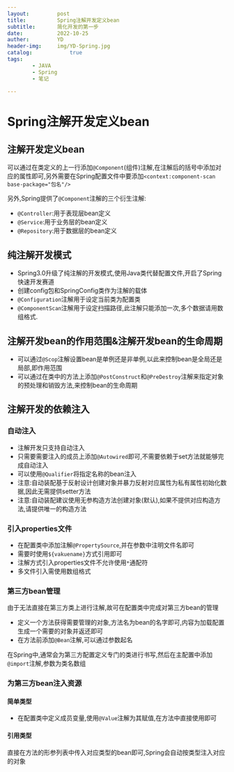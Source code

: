 ```yaml
---
layout:         post
title:          Spring注解开发定义bean
subtitle:       简化开发的第一步
date:           2022-10-25
auther:         YD
header-img:     img/YD-Spring.jpg
catalog:            true
tags:
        - JAVA
        - Spring
        - 笔记

---
```


# Spring注解开发定义bean

## 注解开发定义bean

可以通过在类定义的上一行添加`@Component`(组件)注解,在注解后的括号中添加对应的属性即可,另外需要在Spring配置文件中要添加`<context:component-scan base-package="包名"/>`

另外,Spring提供了`@Component`注解的三个衍生注解:
* `@Controller`:用于表现层bean定义
* `@Service`:用于业务层的bean定义
* `@Repository`:用于数据层的bean定义

## 纯注解开发模式

* Spring3.0升级了纯注解的开发模式,使用Java类代替配置文件,开启了Spring快速开发赛道
* 创建config包和SpringConfig类作为注解的载体
* `@Configuration`注解用于设定当前类为配置类
* `@ComponentScan`注解用于设定扫描路径,此注解只能添加一次,多个数据请用数组格式.

## 注解开发bean的作用范围&注解开发bean的生命周期

* 可以通过`@Scop`注解设置bean是单例还是非单例,以此来控制bean是全局还是局部,即作用范围
* 可以通过在类中的方法上添加`@PostConstruct`和`@PreDestroy`注解来指定对象的预处理和销毁方法,来控制bean的生命周期


## 注解开发的依赖注入

### 自动注入

* 注解开发只支持自动注入
* 只需要需要注入的成员上添加`@Autowired`即可,不需要依赖于set方法就能够完成自动注入
* 可以使用`@Qualifier`将指定名称的bean注入
* 注意:自动装配基于反射设计创建对象并暴力反射对应属性为私有属性初始化数据,因此无需提供setter方法
* 注意:自动装配建议使用无参构造方法创建对象(默认),如果不提供对应构造方法,请提供唯一的构造方法

### 引入properties文件

* 在配置类中添加注解`@PropertySource`,并在参数中注明文件名即可
* 需要时使用`${vakuename}`方式引用即可
* 注解方式引入properties文件不允许使用`*`通配符
* 多文件引入需使用数组格式

### 第三方bean管理

由于无法直接在第三方类上进行注解,故可在配置类中完成对第三方bean的管理

* 定义一个方法获得需要管理的对象,方法名为bean的名字即可,内容为加载配置生成一个需要的对象并返还即可
* 在方法前添加`@Bean`注解,可以通过参数起名

在Spring中,通常会为第三方配置定义专门的类进行书写,然后在主配置中添加`@import`注解,参数为类名数组

### 为第三方bean注入资源

#### 简单类型

* 在配置类中定义成员变量,使用`@Value`注解为其赋值,在方法中直接使用即可

#### 引用类型

直接在方法的形参列表中传入对应类型的bean即可,Spring会自动按类型注入对应的对象
